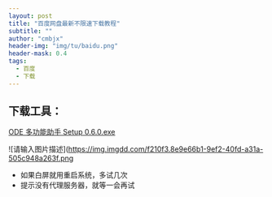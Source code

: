 ```yaml
---
layout: post
title: "百度网盘最新不限速下载教程"
subtitle: ""
author: "cmbjx"
header-img: "img/tu/baidu.png"
header-mask: 0.4
tags:
  - 百度
  - 下载
---
```


## 下载工具：

[ODE 多功能助手 Setup 0.6.0.exe](https://wwi.lanzoup.com/ilUqo1z5mmsj)

![请输入图片描述](https://img.imgdd.com/f210f3.8e9e66b1-9ef2-40fd-a31a-505c948a263f.png

- 如果白屏就用重启系统，多试几次
- 提示没有代理服务器，就等一会再试
